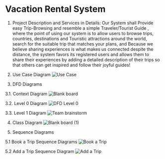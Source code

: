 # Vacation Rental System 
1.	Project Description and Services in Details:
Our System shall Provide easy Trip-Browsing and  resemble a simple Traveler/Tourist Guide  , where the point of using our system is to allow users to browse trips, countries, destinations and Touristic attractions around the world, search for the suitable trip that matches your plans, and Because we believe sharing experiences is what makes us connected despite the distance, the system favors its registered users and allows them to share their experiences by adding a detailed description of their trips so that others can get inspired and follow their joyful guides!
2.	Use Case Diagram
![Use Case](https://user-images.githubusercontent.com/92337927/220678380-1ec9b8c3-8883-4bc9-a4a7-213e86a217be.jpg)


3.	DFD Diagrams

3.1.	Context Diagram
![Blank board](https://user-images.githubusercontent.com/92337927/220666697-d662226a-5679-47bd-9dbd-47efb555b5e1.png)

3.2.	Level 0 Diagram 
![DFD Level 0](https://user-images.githubusercontent.com/92337927/220678375-203ef629-9615-4172-8713-bbae8f1da9a9.png)

3.3.	Level 1 Diagram
![Team brainstorm](https://user-images.githubusercontent.com/92337927/220666589-eb2d0f2f-3f19-4a98-8d4a-8a53a0e11a6e.png)

4.	Class Diagram
![Blank board (1)](https://user-images.githubusercontent.com/92337927/220666808-e30f6bc8-d05d-4fb1-a5cd-4d44ba075c2d.png)

5.	Sequence Diagrams

5.1	Book a Trip Sequence Diagrams
![Book a Trip](https://user-images.githubusercontent.com/92337927/220666420-dd0a68d8-c8ea-41cd-baef-3029e7644a15.png)

5.2	Add a Trip Sequence Diagram
![Add a Trip](https://user-images.githubusercontent.com/92337927/220666152-0f25db49-a0c5-4e1e-936b-0e5966abae9b.png)
